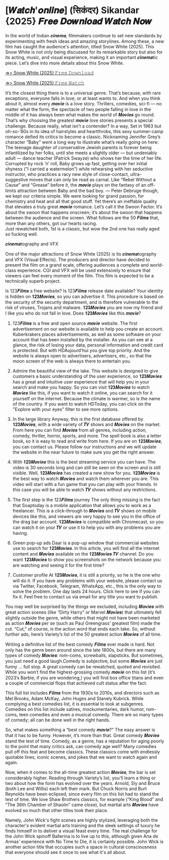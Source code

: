 # [𝑾𝒂𝒕𝒄𝒉'𝒐𝒏𝒍𝒊𝒏𝒆] (सिकंदर) Sikandar {2025} 𝑭𝒓𝒆𝒆 𝑫𝒐𝒘𝒏𝒍𝒐𝒂𝒅 𝑾𝒂𝒕𝒄𝒉 𝑵𝒐𝒘

In the world of Indian 𝒄𝒊𝒏𝒆𝒎𝒂, filmmakers continue to set new standards by experimenting with fresh ideas and amazing storylines. Among these, a new film has caught the audience's attention, titled Snow White (2025). This Snow White is not only being discussed for its remarkable story but also for its acting, music, and visual experience, making it an important 𝒄𝒊𝒏𝒆𝒎𝒂tic piece. Let’s dive into more details about this Snow White.

[=>> Snow White (2025) 𝙵𝚛𝚎𝚎 𝙳𝚘𝚠𝚗𝚕𝚘𝚊𝚍](https://t.co/oxY3E6u4di)

[=>> Snow White (2025) 𝙵𝚛𝚎𝚎 𝚆𝚊𝚝𝚌𝚑](https://t.co/oxY3E6u4di)

It’s the closest thing there is to a universal genre. That’s because, with rare exceptions, everyone falls in love, or at least wants to. And when you think about it, almost every 𝒎𝒐𝒗𝒊𝒆 is a love story. Thrillers, comedies, sci-fi — no matter what the form, the spectacle of two people falling in love in the middle of it has always been what makes the world of 𝑴𝒐𝒗𝒊𝒆𝒔 go round. That’s why choosing the greatest 𝒎𝒐𝒗𝒊𝒆 love stories presents a special challenge. Because really, what isn’t a contender? In a way, Set in 1963 but oh-so-’80s in its idea of hairstyles and heartthrobs, this sexy summer-camp romance defied its critics to become a classic. Nicknaming Jennifer Grey’s character “Baby” went a long way to illustrate what’s really going on here: The teenage daughter of conservative Jewish parents is forever being infantilized by her folks, until she meets a slightly older — but undeniably adult — dance teacher (Patrick Swayze) who shows her the time of her life. Corrupted by rock ’n’ roll, Baby grows up fast, getting over her initial shyness (“I carried a watermelon”) while rehearsing with her seductive instructor, who practices a racy new style of close-contact, ultra-suggestive moves that can only be read as carnal. Like “Rebel Without a Cause” and “Grease” before it, the 𝒎𝒐𝒗𝒊𝒆 plays on the fantasy of an off-limits attraction between Baby and the bad boy. — Peter Debruge though, we kept our criteria simple. We were looking for grand passion, for chemistry and heat and all that good stuff. Yet there’s an ineffable quality that elevates a truly great 𝒎𝒐𝒗𝒊𝒆 romance. Let’s call it the Swoon Factor. It’s about the swoon that happens onscreen; it’s about the swoon that happens between the audience and the screen. What follows are the 50 𝑭𝒊𝒍𝒎𝒔 that, more than any others, got our hearts racing.    
Just rewatched both, 1st is a classic, but wow the 2nd one has really aged so fucking well.

𝒄𝒊𝒏𝒆𝒎𝒂tography and VFX

One of the major attractions of Snow White (2025) is its 𝒄𝒊𝒏𝒆𝒎𝒂tography and VFX (Visual Effects). The producers and director have decided to present the film on a grand scale, offering audiences a complete and world-class experience. CGI and VFX will be used extensively to ensure that viewers can feel every moment of the film. This film is expected to be a technically superb project.

Is 123𝑭𝒊𝒍𝒎𝒔 a free website? Is 123𝑭𝒊𝒍𝒎𝒔 release date available?
Your identity is hidden on 𝟏𝟐𝟑𝑴𝒐𝒗𝒊𝒆𝒔, so you can advertise it. This procedure is based on the security of the security department, and is therefore vulnerable to the risk of viruses, Trojans and malware. 𝟏𝟐𝟑𝑴𝒐𝒗𝒊𝒆𝒔 you are now my friend and I like you who do not fall in love.
Does 𝟏𝟐𝟑𝑴𝒐𝒗𝒊𝒆𝒔 like this 𝒎𝒐𝒗𝒊𝒆?

1. 123𝑭𝒊𝒍𝒎𝒔 is a free and open source 𝒎𝒐𝒗𝒊𝒆 website.
The first advertisement on our website is available to help you create an account. Kuberkrakers places advertisements, as well as some software on your account that has been installed by the installer. As you can see at a glance, the risk of losing your data, personal information and credit card is protected. But with HDAujourd'hui you give top priority. And the website is always open to advertisers, advertisers, etc., so that the moon screen of the web is always there to entertain you.

2. Admire the beautiful view of the lake.
This website is designed to give customers a basic understanding of the user experience, so 𝟏𝟐𝟑𝑴𝒐𝒗𝒊𝒆𝒔 has a great and intuitive user experience that will help you in your search and make you happy. So you can visit 𝟏𝟐𝟑𝑴𝒐𝒗𝒊𝒆𝒔 to watch 𝑴𝒐𝒗𝒊𝒆𝒔 like this, if you want to watch it online, you can search for it yourself on the internet. Because the climate is warmer, so is the name of the country. If you want to watch HDToday, you can click on the "Explore with your eyes" filter to see more options.

3. In the large library
Anyway, this is the first database offered by 𝟏𝟐𝟑𝑴𝒐𝒗𝒊𝒆𝒔, with a wide variety of 𝑻𝑽 shows and 𝑴𝒐𝒗𝒊𝒆𝒔 on the market. From here you can find 𝑴𝒐𝒗𝒊𝒆𝒔 from all genres, including action, comedy, thriller, horror, sports, and more. The spell book is also a letter book, so it is easy to read and write from here. If you are on 𝟏𝟐𝟑𝑴𝒐𝒗𝒊𝒆𝒔, you can contact us. Please follow our instructions and we will update the website in the near future to make sure you get the right answer.

4. With 𝟏𝟐𝟑𝑴𝒐𝒗𝒊𝒆𝒔 this is the best streaming service you can have.
The video is 30 seconds long and can still be seen on the screen and is still visible. Well, 𝟏𝟐𝟑𝑴𝒐𝒗𝒊𝒆𝒔 has created a new show for you. 𝟏𝟐𝟑𝑴𝒐𝒗𝒊𝒆𝒔 is the best way to watch 𝑴𝒐𝒗𝒊𝒆𝒔 and watch them wherever you are. This video will start with a fun game that you can play with your friends. In this case you will be able to watch 𝑻𝑽 shows without any restrictions.

5. The first step is the 123𝑭𝒊𝒍𝒎𝒔 journey
The only thing missing is the fact that Soaptoday is a mobile application that allows you to work as a freelancer. This is a click-through to 𝑴𝒐𝒗𝒊𝒆𝒔 and 𝑻𝑽 shows on mobile devices like this, and viewers are very happy to see you in the office of the drag bar account. 𝟏𝟐𝟑𝑴𝒐𝒗𝒊𝒆𝒔 is compatible with Chromecast, so you can watch it on your 𝑻𝑽 or use it to help you with any problems you are having.

6. Green pop-up ads
Daar is a pop-up window that commercial websites use to search for 𝟏𝟐𝟑𝑴𝒐𝒗𝒊𝒆𝒔. In this article, you will find all the internet content and 𝑴𝒐𝒗𝒊𝒆𝒔 available on the 𝟏𝟐𝟑𝑴𝒐𝒗𝒊𝒆𝒔 𝑻𝑽 channel. Do you want 𝟏𝟐𝟑𝑴𝒐𝒗𝒊𝒆𝒔 to show you screenshots on the network because you are watching and seeing it for the first time?

7. Customer profile
At 𝟏𝟐𝟑𝑴𝒐𝒗𝒊𝒆𝒔, it is still a priority, so he is the one who will do it. If you have any problems with your website, please contact us via Twitter, Facebook, Telegram, WhatsApp, etc., this is the only way to solve the problem. One day lasts 24 hours. Click here to see if you can fix it. Feel free to contact us via email for any title you want to publish.


You may well be surprised by the things we excluded, including 𝑴𝒐𝒗𝒊𝒆𝒔 with great action scenes (like “Dirty Harry” or Marvel 𝑴𝒐𝒗𝒊𝒆𝒔) that ultimately fell slightly outside the genre, while others that might not have been marketed as action 𝑴𝒐𝒗𝒊𝒆𝒔 per se (such as Paul Greengrass’ greatest film) made the cut. “Cut,” of course, is the action word that ends each take. So, without further ado, here’s Variety’s list of the 50 greatest action 𝑴𝒐𝒗𝒊𝒆𝒔 of all time.

Writing a definitive list of the best comedy 𝑭𝒊𝒍𝒎𝒔 ever made is hard. Not only has the genre been around since the late 1800s, but there are many types of comedy 𝑴𝒐𝒗𝒊𝒆𝒔: rom-coms, screwballs, slapsticks. But sometimes, you just need a good laugh.Comedy is subjective, but some 𝑴𝒐𝒗𝒊𝒆𝒔 are just funny … full stop. A great comedy can be rewatched, quoted and revisited. While you won’t find the highest-grossing comedy 𝒎𝒐𝒗𝒊𝒆 on this list (it’s 2023’s Barbie, if you are wondering,) you will find box office titans and even a couple of commercial flops that achieved cult status after the fact.

This full list includes 𝑭𝒊𝒍𝒎𝒔 from the 1930s to 2010s, and directors such as Mel Brooks, Adam McKay, John Huges and Stanely Kubrick. While complying a best comedies list, it is essential to look at subgenres. Comedies on this list include satires, mockumentaries, dark humor, rom-coms, teen comedies and even a musical comedy. There are so many types of comedy; all can be done well in the right hands.

So, what makes something a “best comedy 𝒎𝒐𝒗𝒊𝒆?” The easy answer is that it has to be funny. However, it’s more than that. Great comedy 𝑴𝒐𝒗𝒊𝒆𝒔 stand the test of time. Comedy, as a genre, has a reputation for aging poorly to the point that many critics ask, can comedy age well? Many comedies pull off this feat and become classics. These classics come with endlessly quotable lines, iconic scenes, and jokes that we want to watch again and again.

Now, when it comes to the all-time greatest action 𝑴𝒐𝒗𝒊𝒆𝒔, the bar is set considerably higher. Reading through Variety’s list, you’ll learn a thing or two about how the form has evolved over the years. Arnold, Sly and Bruce (both Lee and Willis) each left their mark. But Chuck Norris and Burt Reynolds have been eclipsed, since every film on this list had to stand the test of time. We love Shaw Brothers classics, for example (“King Blood” and “The 36th Chamber of Shaolin” came close), but martial arts 𝑴𝒐𝒗𝒊𝒆𝒔 have evolved so much that other titles took their place.

Namely, John Wick's fight scenes are highly stylized, leveraging both the character's evident martial arts training and the sleek settings of luxury he finds himself in to deliver a visual feast every time. The real challenge for the John Wick spinoff Ballerina is to live up to this, although given Ana de Armas' experience with No Time to Die, it is certainly possible. John Wick is another action title that occupies such a space in cultural consciousness that everyone should see it once to see what it's all about.
